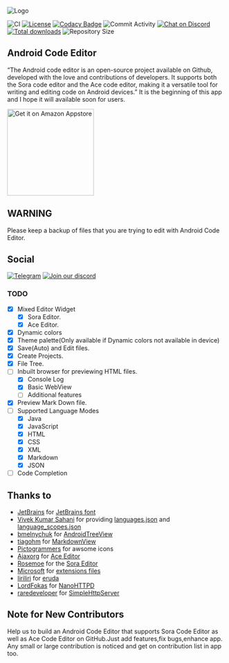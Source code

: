 ![Logo](/assets/description.jpg)

![CI](https://github.com/TS-Code-Editor/Android-Code-Editor/actions/workflows/android.yml/badge.svg)
[![License](https://img.shields.io/github/license/TS-Code-Editor/Android-Code-Editor)](https://github.com/TS-Code-Editor/Android-Code-Editor/blob/main/LICENSE)
[![Codacy Badge](https://app.codacy.com/project/badge/Grade/94a4082a551c496cae031bcdb6f2040d)](https://codacy.com/gh/TS-Code-Editor/Android-Code-Editor/dashboard)
![Commit Activity](https://img.shields.io/github/commit-activity/m/TS-Code-Editor/Android-Code-Editor)
[![Chat on Discord](https://img.shields.io/discord/1069271293150625853)](https://discord.gg/RM5qaZs4kd)
[![Total downloads](https://img.shields.io/github/downloads/TS-Code-Editor/Android-Code-Editor/total)](https://github.com/TS-Code-Editor/Android-Code-Editor/releases)
![Repository Size](https://img.shields.io/github/repo-size/TS-Code-Editor/Android-Code-Editor)

## Android Code Editor

“The Android code editor is an open-source project available on Github, developed with the love and contributions of developers. It supports both the Sora code editor and the Ace code editor, making it a versatile tool for writing and editing code on Android devices.”
It is the beginning of this app and I hope it will available soon for users.

<a href="https://www.amazon.com/gp/mas/dl/android?p=android.code.editor">
  <img width="200px" src="https://images-na.ssl-images-amazon.com/images/G/01/mobile-apps/devportal2/res/images/amazon-appstore-badge-english-black.png" alt="Get it on Amazon Appstore" />
</a>

## WARNING
Please keep a backup of files that you are trying to edit with Android Code Editor.

## Social
[![Telegram](https://encrypted-tbn0.gstatic.com/images?q=tbn:ANd9GcTkXsL--BFzZ5vyYw-BhLulizfzWSjeVmzIJA&usqp=CAU)](https://t.me/android_code_editor)
[![Join our discord](https://invidget.switchblade.xyz/RM5qaZs4kd)](https://discord.gg/RM5qaZs4kd)

### TODO
- [x] Mixed Editor Widget
    - [x] Sora Editor.
    - [x] Ace Editor.
- [x] Dynamic colors
- [x] Theme palette(Only available if Dynamic colors not available in device)
- [x] Save(Auto) and Edit files.
- [x] Create Projects.
- [x] File Tree.
- [ ] Inbuilt browser for previewing HTML files.
    - [x] Console Log
    - [x] Basic WebView
    - [ ] Additional features
- [x] Preview Mark Down file.
- [ ] Supported Language Modes
    - [x] Java
    - [x] JavaScript
    - [x] HTML
    - [x] CSS
    - [x] XML
    - [x] Markdown
    - [x] JSON
- [ ] Code Completion

## Thanks to
- [JetBrains](https://www.jetbrains.com) for [JetBrains font](https://www.jetbrains.com/lp/mono)
- [Vivek Kumar Sahani](https://github.com/itsvks19) for providing [languages.json](https://github.com/TS-Code-Editor/Android-Code-Editor/blob/main/editor/src/main/assets/Editor/SoraEditor/languages.json) and [language_scopes.json](https://github.com/TS-Code-Editor/Android-Code-Editor/blob/main/editor/src/main/assets/Editor/SoraEditor/language_scopes.json)
- [bmelnychuk](https://github.com/bmelnychuk) for [AndroidTreeView](https://github.com/bmelnychuk/AndroidTreeView)
- [tiagohm](https://github.com/tiagohm) for [MarkdownView](https://github.com/tiagohm/MarkdownView)
- [Pictogrammers](https://pictogrammers.com/) for awsome icons
- [Ajaxorg](https://github.com/ajaxorg) for [Ace Editor](https://github.com/ajaxorg/ace)
- [Rosemoe](https://github.com/Rosemoe) for the [Sora Editor](https://github.com/Rosemoe/sora-editor)
- [Microsoft](https://github.com/microsoft) for [extensions files](https://github.com/microsoft/vscode/tree/main/extensions)
- [liriliri](https://github.com/liriliri) for [eruda](https://github.com/liriliri/eruda)
- [LordFokas](https://github.com/LordFokas) for [NanoHTTPD](https://github.com/NanoHttpd/nanohttpd)
- [raredeveloper](https://github.com/raredeveloper/) for [SimpleHttpServer](https://github.com/Visual-Code-Space/Visual-Code-Space/blob/main/compiler/src/main/java/com/raredev/vcspace/compiler/html/SimpleHttpServer.java)

## Note for New Contributors
Help us to build an Android Code Editor that supports Sora Code Editor as well as Ace Code Editor on GitHub.Just add features,fix bugs,enhance app.
Any small or large contribution is noticed and get on contribution list in app too.
